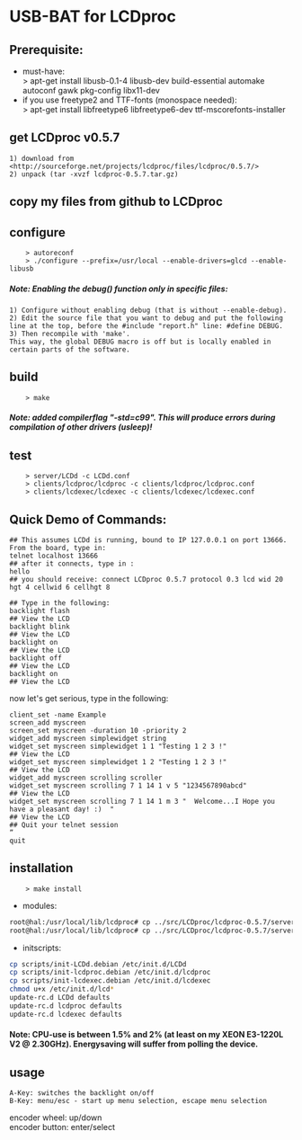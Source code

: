 # USB-BAT for LCDproc

## Prerequisite:  
 * must-have:  
        > apt-get install libusb-0.1-4 libusb-dev build-essential automake autoconf gawk pkg-config libx11-dev
 * if you use freetype2 and TTF-fonts (monospace needed):  
        > apt-get install libfreetype6 libfreetype6-dev ttf-mscorefonts-installer  

## get LCDproc v0.5.7  
    1) download from <http://sourceforge.net/projects/lcdproc/files/lcdproc/0.5.7/>
    2) unpack (tar -xvzf lcdproc-0.5.7.tar.gz)
    
## copy my files from github to LCDproc
  
## configure
        > autoreconf
        > ./configure --prefix=/usr/local --enable-drivers=glcd --enable-libusb

##### Note: Enabling the debug() function only in specific files:  
    1) Configure without enabling debug (that is without --enable-debug).  
    2) Edit the source file that you want to debug and put the following line at the top, before the #include "report.h" line: #define DEBUG.  
    3) Then recompile with 'make'.  
    This way, the global DEBUG macro is off but is locally enabled in certain parts of the software.  


## build  
        > make  
##### Note:  added compilerflag "-std=c99". This will produce errors during compilation of other drivers (usleep)!

## test  
        > server/LCDd -c LCDd.conf  
        > clients/lcdproc/lcdproc -c clients/lcdproc/lcdproc.conf  
        > clients/lcdexec/lcdexec -c clients/lcdexec/lcdexec.conf  
  
## Quick Demo of Commands:  
```  
## This assumes LCDd is running, bound to IP 127.0.0.1 on port 13666. From the board, type in:  
telnet localhost 13666 
## after it connects, type in :  
hello  
## you should receive: connect LCDproc 0.5.7 protocol 0.3 lcd wid 20 hgt 4 cellwid 6 cellhgt 8  
 
## Type in the following:  
backlight flash  
## View the LCD   
backlight blink  
## View the LCD  
backlight on  
## View the LCD  
backlight off  
## View the LCD  
backlight on  
## View the LCD  
```  
  
now let's get serious, type in the following:   
```
client_set -name Example  
screen_add myscreen  
screen_set myscreen -duration 10 -priority 2  
widget_add myscreen simplewidget string  
widget_set myscreen simplewidget 1 1 "Testing 1 2 3 !"  
## View the LCD  
widget_set myscreen simplewidget 1 2 "Testing 1 2 3 !"  
## View the LCD  
widget_add myscreen scrolling scroller  
widget_set myscreen scrolling 7 1 14 1 v 5 "1234567890abcd"  
## View the LCD  
widget_set myscreen scrolling 7 1 14 1 m 3 "  Welcome...I Hope you have a pleasant day! :)  "  
## View the LCD
## Quit your telnet session  
”  
quit  
```

## installation  
        > make install  
* modules:  
```sh
root@hal:/usr/local/lib/lcdproc# cp ../src/LCDproc/lcdproc-0.5.7/server/drivers/glcd.so .  
root@hal:/usr/local/lib/lcdproc# cp ../src/LCDproc/lcdproc-0.5.7/server/drivers/glcd-glcd-usbbat.o .  
```
* initscripts:  
```sh
cp scripts/init-LCDd.debian /etc/init.d/LCDd  
cp scripts/init-lcdproc.debian /etc/init.d/lcdproc  
cp scripts/init-lcdexec.debian /etc/init.d/lcdexec   
chmod u+x /etc/init.d/lcd*  
update-rc.d LCDd defaults  
update-rc.d lcdproc defaults  
update-rc.d lcdexec defaults  
```

#### Note: CPU-use is between 1.5% and 2% (at least on my XEON E3-1220L V2 @ 2.30GHz). Energysaving will suffer from polling the device.

## usage  
    A-Key: switches the backlight on/off  
    B-Key: menu/esc - start up menu selection, escape menu selection  
 encoder wheel: up/down  
 encoder button: enter/select  
  
  
